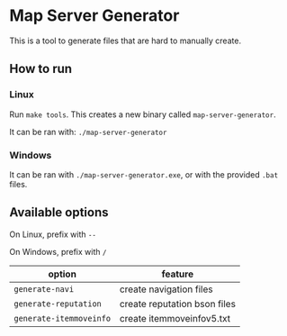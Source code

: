 ﻿# Map Server Generator

This is a tool to generate files that are hard to manually create.

## How to run
### Linux
Run `make tools`.
This creates a new binary called `map-server-generator`.

It can be ran with: `./map-server-generator`

### Windows
It can be ran with `./map-server-generator.exe`, or with the provided `.bat` files.

## Available options
On Linux, prefix with `--`

On Windows, prefix with `/`

option | feature
---|---
`generate-navi` | create navigation files
`generate-reputation` | create reputation bson files
`generate-itemmoveinfo` | create itemmoveinfov5.txt


